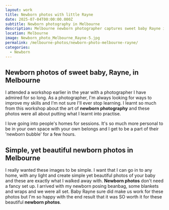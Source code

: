```yaml
---
layout: work
title: Newborn photos with little Rayne
date: 2025-07-04T00:00:00.000Z
subtitle: Newborn photography in Melbourne
description: Melbourne newborn photographer captures sweet baby Rayne in simple, beautiful session. Natural newborn photography with minimal setup and maximum love.
location: Melbourne
image: Newborn_photo_Melbourne_Rayne-5.jpg
permalink: /melbourne-photos/newborn-photo-melbourne-rayne/
categories:
  - Newborn
---
```


## Newborn photos of sweet baby, Rayne, in Melbourne

I attended a workshop earlier in the year with a photographer I have admired for so long. As a photographer, I'm always looking for ways to improve my skills and I'm not sure I'll ever stop learning. I learnt so much from this workshop about the art of **newborn photography** and these photos were all about putting what I learnt into practise.

I love going into people's homes for sessions. It's so much more personal to be in your own space with your own belongs and I get to be a part of their 'newborn bubble' for a few hours.

## Simple, yet beautiful newborn photos in Melbourne

I really wanted these images to be simple. I want that I can go in to any home, with any light and create simple yet beautiful photos of your baby and these are exactly what I walked away with. **Newborn photos** don't need a fancy set up. I arrived with my newborn posing beanbag, some blankets and wraps and we were all set. Baby Rayne sure did make us work for these photos but I'm so happy with the end result that it was SO worth it for these beautiful **newborn photos**.
